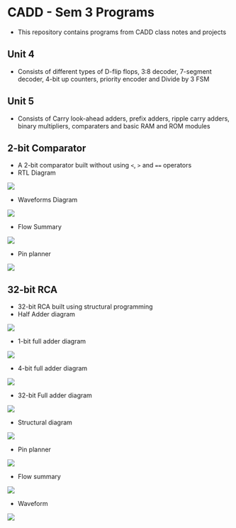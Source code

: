 # CADD - Sem 3 Programs
- This repository contains programs from CADD class notes and projects

## Unit 4
- Consists of different types of D-flip flops, 3:8 decoder, 7-segment 
decoder, 4-bit up counters, priority encoder and Divide by 3 FSM

## Unit 5
- Consists of Carry look-ahead adders, prefix adders, ripple carry adders, 
binary multipliers, comparaters and basic RAM and ROM modules

## 2-bit Comparator
- A 2-bit comparator built without using `<`, `>` and `==` operators
- RTL Diagram

![](2-bit_comparator/rtl.png)

- Waveforms Diagram

![](2-bit_comparator/waveforms.png)

- Flow Summary

![](2-bit_comparator/flow_summary.png)

- Pin planner

![](2-bit_comparator/pin_planner.png)

## 32-bit RCA
- 32-bit RCA built using structural programming
- Half Adder diagram

![](32-bit_RCA/HA_Diagram.png)

- 1-bit full adder diagram

![](32-bit_RCA/FA_1_Diagram.png)

- 4-bit full adder diagram

![](32-bit_RCA/FA_4_diagram.png)

- 32-bit Full adder diagram

![](32-bit_RCA/FA_32_Schematic.png)

- Structural diagram

![](32-bit_RCA/Expanded_view.png)

- Pin planner

![](32-bit_RCA/Pin_planner.png)

- Flow summary

![](32-bit_RCA/Report.png)

- Waveform

![](32-bit_RCA/FA_32_tb_waveform.png)

